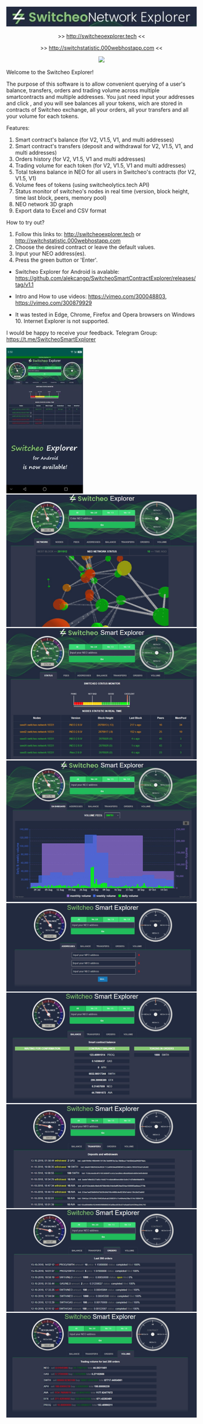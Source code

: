  
 <p align="center"><a target='_blank' href = "https://switcheoexplorer.github.io"><img src = "./img/title.jpg"></a></p>
 <p align="center">>> <a href="http://switcheoexplorer.tech/">http://switcheoexplorer.tech</a> <<</p>
 <p align="center">>> <a href="http://switchstatistic.000webhostapp.com">http://switchstatistic.000webhostapp.com</a> <<</p>
 <p align="center"><img src="https://img.shields.io/badge/status-online-green.svg"></p>

  Welcome to the Switcheo Explorer!

  The purpose of this software is to allow convenient querying of a user's balance, transfers, orders and trading volume across multiple smartcontracts and multiple addresses. You just need input your addresses and click , and you will see balances all your  tokens, wich are stored in contracts of Switcheo exchange, all your orders, all your transfers and all your volume for each tokens.


Features:

1. Smart contract's balance (for V2, V1.5, V1, and multi addresses)
2. Smart contract's transfers (deposit and withdrawal for V2, V1.5, V1, and  multi addresses)
3. Orders history (for V2, V1.5, V1 and  multi addresses)
4. Trading volume for each token (for V2, V1.5, V1 and  multi addresses)
5. Total tokens balance in NEO for all users in Switcheo's contracts (for V2, V1.5, V1)
6. Volume fees of tokens (using switcheolytics.tech API)
7. Status monitor of switcheo's nodes in real time (version, block height, time last block, peers, memory pool)
8. NEO network 3D graph
9. Export data to Excel and CSV format

How to try out? 

1. Follow this links to: http://switcheoexplorer.tech or http://switchstatistic.000webhostapp.com
2. Choose the desired contract or leave the default values.
3. Input your NEO address(es).
4. Press the green button or 'Enter'.
* Switcheo Explorer for Android is avalable: https://github.com/alekcangp/SwitcheoSmartContractExplorer/releases/tag/v1.1
* Intro and How to use videos: https://vimeo.com/300048803, https://vimeo.com/300879929

* It was tested in Edge, Chrome, Firefox and Opera browsers on Windows 10. Internet Explorer is not supported.

I would be happy to receive your feedback. Telegram Group: https://t.me/SwitcheoSmartExplorer

![ScreenShort](https://raw.githubusercontent.com/alekcangp/SwitcheoSmartContractExplorer/master/img/img09.jpg)
![ScreenShort](https://raw.githubusercontent.com/alekcangp/SwitcheoSmartContractExplorer/master/img/img08.jpg)
![ScreenShort](https://raw.githubusercontent.com/alekcangp/SwitcheoSmartContractExplorer/master/img/img07.jpg)
![ScreenShort](https://raw.githubusercontent.com/alekcangp/SwitcheoSmartContractExplorer/master/img/img06.jpg)
![ScreenShort](https://raw.githubusercontent.com/alekcangp/SwitcheoSmartContractExplorer/master/img/img00.jpg)
![ScreenShort](https://raw.githubusercontent.com/alekcangp/SwitcheoSmartContractExplorer/master/img/img01.jpg)
![ScreenShort](https://raw.githubusercontent.com/alekcangp/SwitcheoSmartContractExplorer/master/img/img02.jpg)
![ScreenShort](https://raw.githubusercontent.com/alekcangp/SwitcheoSmartContractExplorer/master/img/img03.jpg)
![ScreenShort](https://raw.githubusercontent.com/alekcangp/SwitcheoSmartContractExplorer/master/img/img04.jpg)

